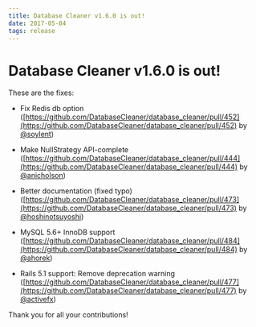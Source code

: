 ```yaml
---
title: Database Cleaner v1.6.0 is out!
date: 2017-05-04
tags: release
---
```


# Database Cleaner v1.6.0 is out!

These are the fixes:

* Fix Redis db option ([https://github.com/DatabaseCleaner/database_cleaner/pull/452](https://github.com/DatabaseCleaner/database_cleaner/pull/452) by [@soylent](https://github.com/soylent))

* Make NullStrategy API-complete ([https://github.com/DatabaseCleaner/database_cleaner/pull/444](https://github.com/DatabaseCleaner/database_cleaner/pull/444) by [@anicholson](https://github.com/anicholson))

* Better documentation (fixed typo) ([https://github.com/DatabaseCleaner/database_cleaner/pull/473](https://github.com/DatabaseCleaner/database_cleaner/pull/473) by [@hoshinotsuyoshi](https://github.com/hoshinotsuyoshi))

* MySQL 5.6+ InnoDB support ([https://github.com/DatabaseCleaner/database_cleaner/pull/484](https://github.com/DatabaseCleaner/database_cleaner/pull/484) by [@ahorek](https://github.com/ahorek))

* Rails 5.1 support: Remove deprecation warning ([https://github.com/DatabaseCleaner/database_cleaner/pull/477](https://github.com/DatabaseCleaner/database_cleaner/pull/477) by [@activefx](https://github.com/activefx))

Thank you for all your contributions!
